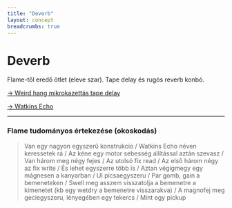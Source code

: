 ```yaml
---
title: "Deverb"
layout: concept
breadcrumbs: true
---
```


# Deverb

Flame-től eredő ötlet (eleve szar). Tape delay és rugós reverb konbó.

[&rarr; Weird hang mikrokazettás tape delay](https://www.instructables.com/Microcassette-Tape-Delay/)

[&rarr; Watkins Echo](https://www.youtube.com/watch?v=ANjz3_3gnbY)

---

### Flame tudományos értekezése (okoskodás)

> Van egy nagyon egyszerű konstrukcio 
/ Watkins Echo néven keressetek rá
/ Az kéne egy motor sebesség állítással aztán szevasz
/ Van három meg négy fejes
/ Az utolsó fix read
/ Az első három négy az fix write
/ És lehet egyszerre több is
/ Aztan végigmegy egy mágnesen a kanyarban
/ UI picsaegyszeru
/ Par gomb, gain a bemeneteken
/ Swell meg asszem visszatolja a bemenetre a kimenetet (kb egy wetdry a bemenetre visszarakva)
/ A magnofej meg geciegyszeru, lényegében egy tekercs
/ Mint egy pickup